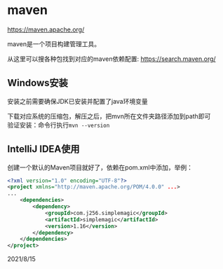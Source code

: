 # maven

https://maven.apache.org/  

maven是一个项目构建管理工具。  

从这里可以搜各种包找到对应的maven依赖配置: https://search.maven.org/  


## Windows安装
安装之前需要确保JDK已安装并配置了java环境变量  

下载对应系统的压缩包，解压之后，把mvn所在文件夹路径添加到path即可  
验证安装：命令行执行`mvn --version`  


## IntelliJ IDEA使用
创建一个默认的Maven项目就好了，依赖在pom.xml中添加，举例：  
```xml
<?xml version="1.0" encoding="UTF-8"?>
<project xmlns="http://maven.apache.org/POM/4.0.0" ...>
...
    <dependencies>
        <dependency>
            <groupId>com.j256.simplemagic</groupId>
            <artifactId>simplemagic</artifactId>
            <version>1.16</version>
        </dependency>
    </dependencies>
</project>
```


2021/8/15  
